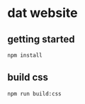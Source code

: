 dat website
===========

## getting started
```bash
npm install
```

## build css
```bash
npm run build:css
```